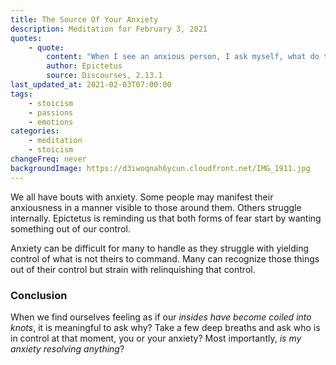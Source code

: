 ```yaml
---
title: The Source Of Your Anxiety
description: Meditation for February 3, 2021
quotes: 
    - quote:
        content: "When I see an anxious person, I ask myself, what do they want? For if a person wasn't wanting something outside of their own control, why would they be stricken by anxiety?"
        author: Epictetus
        source: Discourses, 2.13.1
last_updated_at: 2021-02-03T07:00:00
tags:
    - stoicism
    - passions
    - emotions
categories:
    - meditation
    - stoicism
changeFreq: never
backgroundImage: https://d3iwoqnah6ycun.cloudfront.net/IMG_1911.jpg
---
```


We all have bouts with anxiety. Some people may manifest their anxiousness in a manner visible to those around them. 
Others struggle internally. Epictetus is reminding us that both forms of fear start by wanting something out of our 
control.

Anxiety can be difficult for many to handle as they struggle with yielding control of what is not theirs to command. 
Many can recognize those things out of their control but strain with relinquishing that control.

### Conclusion

When we find ourselves feeling as if our *insides have become coiled into knots*, it is meaningful to ask why? Take a 
few deep breaths and ask who is in control at that moment, you or your anxiety? Most importantly, *is my anxiety 
resolving anything*?
